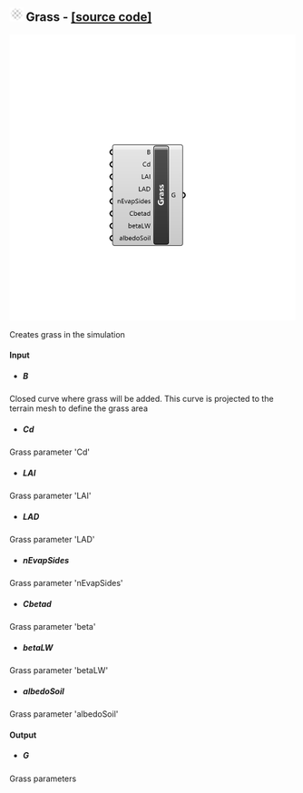 ## ![](../../images/icons/Grass.png) Grass - [[source code]](https://github.com/Eddy3D-Dev/Eddy3D/tree/dev/Grass.cs)

![](../../images/components/Grass.png)

Creates grass in the simulation

#### Input
* ##### B 
Closed curve where grass will be added. This curve is projected to the terrain mesh to define the grass area
* ##### Cd 
Grass parameter 'Cd'
* ##### LAI 
Grass parameter 'LAI'
* ##### LAD 
Grass parameter 'LAD'
* ##### nEvapSides 
Grass parameter 'nEvapSides'
* ##### Cbetad 
Grass parameter 'beta'
* ##### betaLW 
Grass parameter 'betaLW'
* ##### albedoSoil 
Grass parameter 'albedoSoil'

#### Output
* ##### G
Grass parameters
